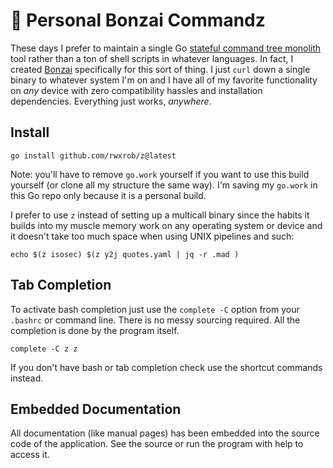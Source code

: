 # 🌳 Personal Bonzai Commandz

These days I prefer to maintain a single Go [stateful command tree monolith](https://rwxrob.github.io/zet/1729/) tool rather than a ton of shell scripts in whatever languages. In fact, I created [Bonzai](https://github.com/rwxrob/bonzai) specifically for this sort of thing. I just `curl` down a single binary to whatever system I'm on and I have all of my favorite functionality on *any* device with zero compatibility hassles and installation dependencies. Everything just works, *anywhere*.

## Install

```
go install github.com/rwxrob/z@latest
```

Note: you'll have to remove `go.work` yourself if you want to use this
build yourself (or clone all my structure the same way). I'm saving my
`go.work` in this Go repo only because it is a personal build.

I prefer to use `z` instead of setting up a multicall binary since the
habits it builds into my muscle memory work on any operating system or
device and it doesn't take too much space when using UNIX pipelines and
such:

```
echo $(z isosec) $(z y2j quotes.yaml | jq -r .mad )
```

## Tab Completion

To activate bash completion just use the `complete -C` option from your
`.bashrc` or command line. There is no messy sourcing required. All the
completion is done by the program itself.

```
complete -C z z
```

If you don't have bash or tab completion check use the shortcut
commands instead.

## Embedded Documentation

All documentation (like manual pages) has been embedded into the source
code of the application. See the source or run the program with help to
access it.

